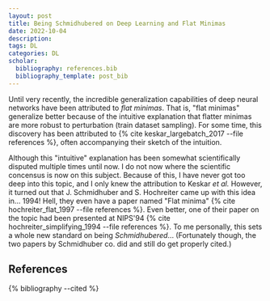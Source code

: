```yaml
---
layout: post
title: Being Schmidhubered on Deep Learning and Flat Minimas
date: 2022-10-04
description: 
tags: DL
categories: DL
scholar: 
  bibliography: references.bib
  bibliography_template: post_bib
---
```


Until very recently, the incredible generalization capabilities of deep neural networks have been attributed to *flat minimas*.
That is, "flat minimas" generalize better because of the intuitive explanation that flatter minimas are more robust to perturbation (train dataset sampling).
For some time, this discovery has been attributed to {% cite keskar_largebatch_2017 --file references %}, often accompanying their sketch of the intuition.

Although this "intuitive" explanation has been somewhat scientifically disputed multiple times until now.
I do not now where the scientific concensus is now on this subject.
Because of this, I have never got too deep into this topic, and I only knew the attribution to Keskar *et al.*
However, it turned out that J. Schmidhuber and S. Hochreiter came up with this idea in... 1994!
Hell, they even have a paper named "Flat minima" {% cite hochreiter_flat_1997 --file references %}.
Even better, one of their paper on the topic had been presented at NIPS'94 {% cite hochreiter_simplifying_1994 --file references %}.
To me personally, this sets a whole new standard on being *Schmidhubered*...
(Fortunately though, the two papers by Schmidhuber co. did and still do get properly cited.)

References
----------
{% bibliography --cited %}

<script src="https://utteranc.es/client.js"
        repo="Red-Portal/red-portal.github.io"
        issue-term="title"
        theme="preferred-color-scheme"
        crossorigin="anonymous"
        async>
</script>
